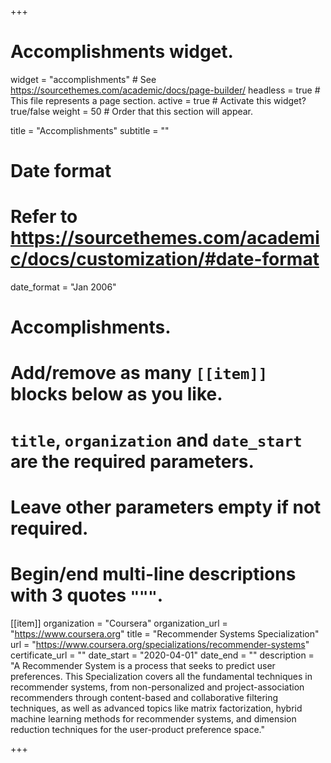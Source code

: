 +++
# Accomplishments widget.
widget = "accomplishments"  # See https://sourcethemes.com/academic/docs/page-builder/
headless = true  # This file represents a page section.
active = true  # Activate this widget? true/false
weight = 50  # Order that this section will appear.

title = "Accomplish&shy;ments"
subtitle = ""

# Date format
#   Refer to https://sourcethemes.com/academic/docs/customization/#date-format
date_format = "Jan 2006"

# Accomplishments.
#   Add/remove as many `[[item]]` blocks below as you like.
#   `title`, `organization` and `date_start` are the required parameters.
#   Leave other parameters empty if not required.
#   Begin/end multi-line descriptions with 3 quotes `"""`.

[[item]]
  organization = "Coursera"
  organization_url = "https://www.coursera.org"
  title = "Recommender Systems Specialization"
  url = "https://www.coursera.org/specializations/recommender-systems"
  certificate_url = ""
  date_start = "2020-04-01"
  date_end = ""
  description = "A Recommender System is a process that seeks to predict user preferences. This Specialization covers all the fundamental techniques in recommender systems, from non-personalized and project-association recommenders through content-based and collaborative filtering techniques, as well as advanced topics like matrix factorization, hybrid machine learning methods for recommender systems, and dimension reduction techniques for the user-product preference space."

+++
